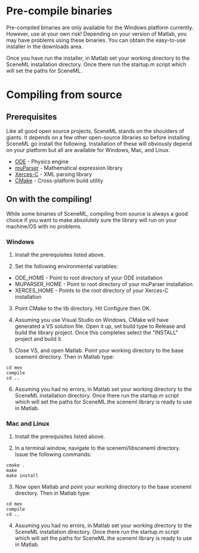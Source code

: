 # Pre-compile binaries #

Pre-compiled binaries are only available for the Windows platform currently. However, use at your own risk! Depending on your version of Matlab, you may have problems using these binaries. You can obtain the easy-to-use installer in the downloads area.

Once you have run the installer, in Matlab set your working directory to the SceneML installation directory. Once there run the startup.m script which will set the paths for SceneML.

# Compiling from source #

## Prerequisites ##

Like all good open source projects, SceneML stands on the shoulders of giants. It depends on a few other open-source libraries so before installing SceneML go install the following. Installation of these will obviously depend on your platform but all are available for Windows, Mac, and Linux.

  * [ODE](http://www.ode.org/) - Physics engine
  * [muParser](http://muparser.sourceforge.net/) - Mathematical expression library
  * [Xerces-C](http://xerces.apache.org/xerces-c/) - XML parsing library
  * [CMake](http://www.cmake.org/HTML/Index.html) - Cross-platform build utility

## On with the compiling! ##

While some binaries of SceneML, compiling from source is always a good choice if you want to make absolutely sure the library will run on your machine/OS with no problems.

### Windows ###

1. Install the prerequisites listed above.

2. Set the following environmental variables:
  * ODE\_HOME - Point to root directory of your ODE installation
  * MUPARSER\_HOME - Point to root directory of your muParser installation
  * XERCES\_HOME - Points to the root directory of your Xerces-C installation

3. Point CMake to the lib directory. Hit Configure then OK.

4. Assuming you use Visual Studio on Windows, CMake will have generated a VS solution file. Open it up, set build type to Release and build the library project. Once this completes select the "INSTALL" project and build it.

5. Close VS, and open Matlab. Point your working directory to the base scememl directory. Then in Matlab type:

```
cd mex
compile
cd ..
```

6. Assuming you had no errors, in Matlab set your working directory to the SceneML installation directory. Once there run the startup.m script which will set the paths for SceneML.the sceneml library is ready to use in Matlab.

### Mac and Linux ###

1. Install the prerequisites listed above.

2. In a terminal window, navigate to the sceneml/libsceneml directory. Issue the following commands:

```
cmake .
make
make install
```

3. Now open Matlab and point your working directory to the base sceneml directory. Then in Matlab type:

```
cd mex
compile
cd ..
```

4. Assuming you had no errors, in Matlab set your working directory to the SceneML installation directory. Once there run the startup.m script which will set the paths for SceneML.the sceneml library is ready to use in Matlab.